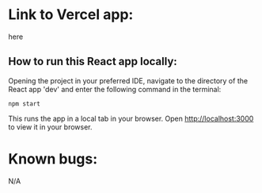 # Link to Vercel app:

here

## How to run this React app locally:

Opening the project in your preferred IDE, navigate to the directory of the React app 'dev' and enter the following command in the terminal:

`npm start`

This runs the app in a local tab in your browser. Open [http://localhost:3000](http://localhost:3000) to view it in your browser.

# Known bugs:
N/A